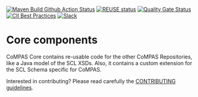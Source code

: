 <!--
SPDX-FileCopyrightText: 2021 RTE FRANCE

SPDX-License-Identifier: Apache-2.0
-->

[![Maven Build Github Action Status](<https://img.shields.io/github/workflow/status/com-pas/compas-core/Maven%20Build?logo=GitHub>)](https://github.com/com-pas/compas-core/actions?query=workflow%3A%22Maven+Build%22)
[![REUSE status](https://api.reuse.software/badge/github.com/com-pas/compas-core)](https://api.reuse.software/info/github.com/com-pas/compas-core)
[![Quality Gate Status](https://sonarcloud.io/api/project_badges/measure?project=com-pas_compas-core&metric=alert_status)](https://sonarcloud.io/dashboard?id=com-pas_compas-core)
[![CII Best Practices](https://bestpractices.coreinfrastructure.org/projects/5925/badge)](https://bestpractices.coreinfrastructure.org/projects/5925)
[![Slack](https://raw.githubusercontent.com/com-pas/compas-architecture/master/public/LFEnergy-slack.svg)](http://lfenergy.slack.com/)

# Core components

CoMPAS Core contains re-usable code for the other CoMPAS Repositories, like a Java model of the SCL XSDs.
Also, it contains a custom extension for the SCL Schema specific for CoMPAS.

Interested in contributing? Please read carefully the [CONTRIBUTING guidelines](https://com-pas.github.io/contributing/).


